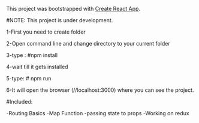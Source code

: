 This project was bootstrapped with [Create React App](https://github.com/facebook/create-react-app).

#NOTE: This project is under development. 

1-First you need to create folder

2-Open command line and change directory to your current folder

3-type : #npm install

4-wait till it gets installed

5-type: # npm run 

6-It will open the browser (//localhost:3000) where you can see the project.

#Included:

-Routing Basics
-Map Function
-passing state to props
-Working on redux





